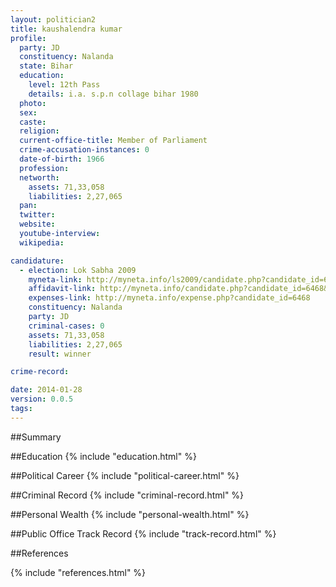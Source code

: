 ```yaml
---
layout: politician2
title: kaushalendra kumar
profile: 
  party: JD
  constituency: Nalanda
  state: Bihar
  education: 
    level: 12th Pass
    details: i.a. s.p.n collage bihar 1980
  photo: 
  sex: 
  caste: 
  religion: 
  current-office-title: Member of Parliament
  crime-accusation-instances: 0
  date-of-birth: 1966
  profession: 
  networth: 
    assets: 71,33,058
    liabilities: 2,27,065
  pan: 
  twitter: 
  website: 
  youtube-interview: 
  wikipedia: 

candidature: 
  - election: Lok Sabha 2009
    myneta-link: http://myneta.info/ls2009/candidate.php?candidate_id=6468
    affidavit-link: http://myneta.info/candidate.php?candidate_id=6468&scan=original
    expenses-link: http://myneta.info/expense.php?candidate_id=6468
    constituency: Nalanda 
    party: JD
    criminal-cases: 0
    assets: 71,33,058
    liabilities: 2,27,065
    result: winner 

crime-record: 

date: 2014-01-28
version: 0.0.5
tags: 
---
```

##Summary


##Education
{% include "education.html" %}


##Political Career
{% include "political-career.html" %}


##Criminal Record
{% include "criminal-record.html" %}


##Personal Wealth
{% include "personal-wealth.html" %}


##Public Office Track Record
{% include "track-record.html" %}


##References


{% include "references.html" %}